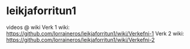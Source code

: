# leikjaforritun1
videos @ wiki
Verk 1 wiki: https://github.com/lorraineros/leikjaforritun1/wiki/Verkefni-1
Verk 2 wiki: https://github.com/lorraineros/leikjaforritun1/wiki/Verkefni-2
